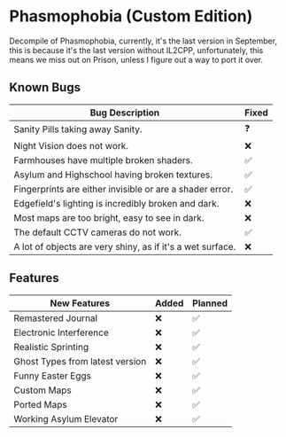 # Phasmophobia (Custom Edition)
Decompile of Phasmophobia, currently, it's the last version in September, this is because it's the last version without IL2CPP, unfortunately,
this means we miss out on Prison, unless I figure out a way to port it over.
## Known Bugs

| Bug Description                                           | Fixed |
|-----------------------------------------------------------|-------|
| Sanity Pills taking away Sanity.                          | ❓    |
| Night Vision does not work.                               | ❌    |
| Farmhouses have multiple broken shaders.                  | ✅    |
| Asylum and Highschool having broken textures.             | ✅    |
| Fingerprints are either invisible or are a shader error.  | ✅    |
| Edgefield's lighting is incredibly broken and dark.       | ❌    |
| Most maps are too bright, easy to see in dark.            | ❌    |
| The default CCTV cameras do not work.                     | ✅    |
| A lot of objects are very shiny, as if it's a wet surface.| ❌    |

## Features

| New Features                        | Added | Planned |
|-------------------------------------|-------|---------|
| Remastered Journal                  | ❌    | ✅      |
| Electronic Interference             | ❌    | ✅      |
| Realistic Sprinting                 | ❌    | ✅      |
| Ghost Types from latest version     | ❌    | ✅      |
| Funny Easter Eggs                   | ❌    | ✅      |
| Custom Maps                         | ❌    | ✅      |
| Ported Maps                         | ❌    | ✅      |
| Working Asylum Elevator             | ❌    | ✅      |
